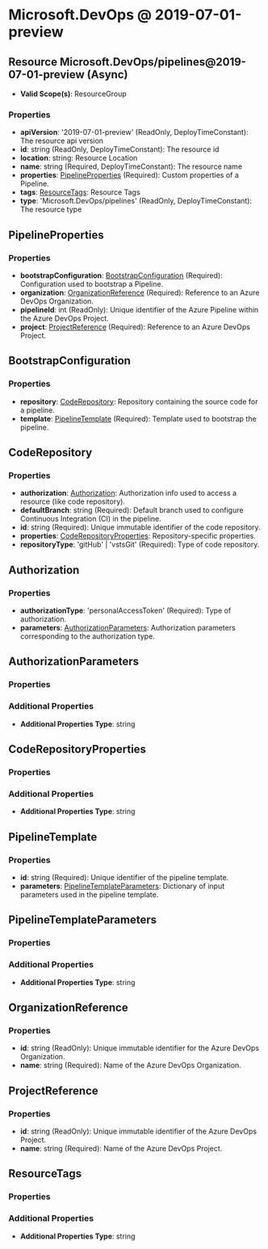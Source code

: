 # Microsoft.DevOps @ 2019-07-01-preview

## Resource Microsoft.DevOps/pipelines@2019-07-01-preview (Async)
* **Valid Scope(s)**: ResourceGroup
### Properties
* **apiVersion**: '2019-07-01-preview' (ReadOnly, DeployTimeConstant): The resource api version
* **id**: string (ReadOnly, DeployTimeConstant): The resource id
* **location**: string: Resource Location
* **name**: string (Required, DeployTimeConstant): The resource name
* **properties**: [PipelineProperties](#pipelineproperties) (Required): Custom properties of a Pipeline.
* **tags**: [ResourceTags](#resourcetags): Resource Tags
* **type**: 'Microsoft.DevOps/pipelines' (ReadOnly, DeployTimeConstant): The resource type

## PipelineProperties
### Properties
* **bootstrapConfiguration**: [BootstrapConfiguration](#bootstrapconfiguration) (Required): Configuration used to bootstrap a Pipeline.
* **organization**: [OrganizationReference](#organizationreference) (Required): Reference to an Azure DevOps Organization.
* **pipelineId**: int (ReadOnly): Unique identifier of the Azure Pipeline within the Azure DevOps Project.
* **project**: [ProjectReference](#projectreference) (Required): Reference to an Azure DevOps Project.

## BootstrapConfiguration
### Properties
* **repository**: [CodeRepository](#coderepository): Repository containing the source code for a pipeline.
* **template**: [PipelineTemplate](#pipelinetemplate) (Required): Template used to bootstrap the pipeline.

## CodeRepository
### Properties
* **authorization**: [Authorization](#authorization): Authorization info used to access a resource (like code repository).
* **defaultBranch**: string (Required): Default branch used to configure Continuous Integration (CI) in the pipeline.
* **id**: string (Required): Unique immutable identifier of the code repository.
* **properties**: [CodeRepositoryProperties](#coderepositoryproperties): Repository-specific properties.
* **repositoryType**: 'gitHub' | 'vstsGit' (Required): Type of code repository.

## Authorization
### Properties
* **authorizationType**: 'personalAccessToken' (Required): Type of authorization.
* **parameters**: [AuthorizationParameters](#authorizationparameters): Authorization parameters corresponding to the authorization type.

## AuthorizationParameters
### Properties
### Additional Properties
* **Additional Properties Type**: string

## CodeRepositoryProperties
### Properties
### Additional Properties
* **Additional Properties Type**: string

## PipelineTemplate
### Properties
* **id**: string (Required): Unique identifier of the pipeline template.
* **parameters**: [PipelineTemplateParameters](#pipelinetemplateparameters): Dictionary of input parameters used in the pipeline template.

## PipelineTemplateParameters
### Properties
### Additional Properties
* **Additional Properties Type**: string

## OrganizationReference
### Properties
* **id**: string (ReadOnly): Unique immutable identifier for the Azure DevOps Organization.
* **name**: string (Required): Name of the Azure DevOps Organization.

## ProjectReference
### Properties
* **id**: string (ReadOnly): Unique immutable identifier of the Azure DevOps Project.
* **name**: string (Required): Name of the Azure DevOps Project.

## ResourceTags
### Properties
### Additional Properties
* **Additional Properties Type**: string

